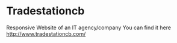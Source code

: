# Tradestationcb
Responsive Website of an IT agency/company
You can find it here http://www.tradestationcb.com/
